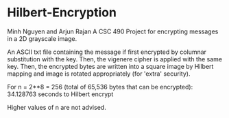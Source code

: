 # Hilbert-Encryption
Minh Nguyen and Arjun Rajan
A CSC 490 Project for encrypting messages in a 2D grayscale image.

An ASCII txt file containing the message if first encrypted by columnar substitution with the key.
Then, the vigenere cipher is applied with the same key.
Then, the encrypted bytes are written into a square image by Hilbert mapping and image is rotated appropriately (for 'extra' security).

For n = 2**8 = 256 (total of 65,536 bytes that can be encrypted):
34.128763 seconds to Hilbert encrypt

Higher values of n are not advised.